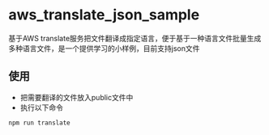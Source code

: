 # aws_translate_json_sample
基于AWS translate服务把文件翻译成指定语言，便于基于一种语言文件批量生成多种语言文件，是一个提供学习的小样例，目前支持json文件

## 使用
* 把需要翻译的文件放入public文件中
* 执行以下命令
```
npm run translate
```

